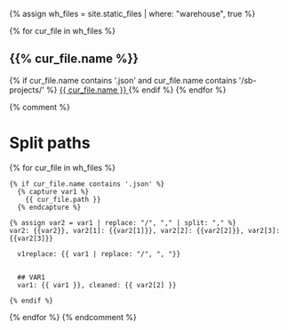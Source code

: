 {% assign wh_files = site.static_files | where: "warehouse", true %}


{% for cur_file in wh_files %}

## {{% cur_file.name %}}

  {% if cur_file.name contains '.json' and cur_file.name contains '/sb-projects/' %}
  <a href="{{ site.baseurl }}{{ cur_file.path }}"> {{ cur_file.name }} </a>
  {% endif %}
{% endfor %}


{% comment %}
  # Split paths
  {% for cur_file in wh_files %}

    {% if cur_file.name contains '.json' %}
      {% capture var1 %}
        {{ cur_file.path }}
      {% endcapture %}
      
    {% assign var2 = var1 | replace: "/", "," | split: "," %}
    var2: {{var2}}, var2[1]: {{var2[1]}}, var2[2]: {{var2[2]}}, var2[3]: {{var2[3]}}
      
      v1replace: {{ var1 | replace: "/", ", "}}
      
      
      ## VAR1
      var1: {{ var1 }}, cleaned: {{ var2[2] }}
      
    {% endif %}
  {% endfor %}
{% endcomment %}